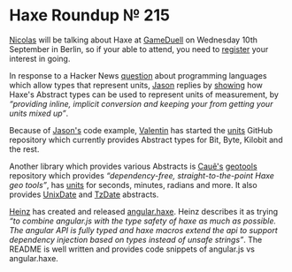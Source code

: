 [_template]: ../templates/roundup.html
[date]: / "2014-08-28 14:30:00"
[modified]: / "2014-08-28 14:30:00"
[“”]: a ""
# Haxe Roundup № 215

[Nicolas][tw1] will be talking about Haxe at [GameDuell][l1] on Wednesday 10th 
September in Berlin, so if your able to attend, you need to [register][l2] your
interest in going.

In response to a Hacker News [question][l3] about programming languages which allow 
types that represent units, [Jason][tw2] replies by [showing][l4] how Haxe's Abstract
types can be used to represent units of measurement, by _“providing inline, implicit
conversion and keeping your from getting your units mixed up”_.

Because of [Jason's][tw2] code example, [Valentin][gh1] has started the [units][l5]
GitHub repository which currently provides Abstract types for Bit, Byte, Kilobit and
the rest.

Another library which provides various Abstracts is [Cauê's][tw3] [geotools][l6]
repository which provides _“dependency-free, straight-to-the-point Haxe geo tools”_,
has [units][l7] for seconds, minutes, radians and more. It also provides [UnixDate][l8]
and [TzDate][l9] abstracts.

[Heinz][tw4] has created and released [angular.haxe][l10]. Heinz describes it as
trying _“to combine angular.js with the type safety of haxe as much as possible.
The angular API is fully typed and haxe macros extend the api to support 
dependency injection based on types instead of unsafe strings”_. The README is well
written and provides code snippets of angular.js vs angular.haxe.

[tw1]: https://twitter.com/ncannasse "@ncannasse"
[tw2]: https://twitter.com/jayoneil "@jayoneil"
[tw3]: https://twitter.com/cwaneck "@cwaneck"
[tw4]: https://twitter.com/frabbit77 "@frabbit77"
	
[gh1]: https://github.com/ibilon "@ibilon"
	
[l1]: http://inside.gameduell.com/blog/post/gameduell-techtalk-with-nicolas-cannasse-on-toolkit-haxe "GameDuell TechTalk with Nicolas Cannasse on toolkit Haxe"
[l2]: http://de.amiando.com/techtalk "GameDuell TechTalk with Nicolas Cannasse talking about Haxe"
[l3]: https://news.ycombinator.com/item?id=8219770 "Random question for the type experts out there: is there any language that lets me track the units of my numeric variables?"
[l4]: https://gist.github.com/jasononeil/b6b1845824f45f5d19df "Demonstration of using Haxe abstracts types"
[l5]: https://github.com/ibilon/units "Units on GitHub"
[l6]: https://github.com/waneck/geotools "GeoTools on GitHub"
[l7]: https://github.com/waneck/geotools/tree/master/geo/units "GeoTools Units on GitHub"
[l8]: https://github.com/waneck/geotools/blob/master/geo/UnixDate.hx "GeoTools UnixDate on GitHub"
[l9]: https://github.com/waneck/geotools/blob/master/geo/TzDate.hx "GeoTools TzDate on GitHub"
[l10]: https://github.com/frabbit/angular.haxe "Angular Haxe on GitHub"